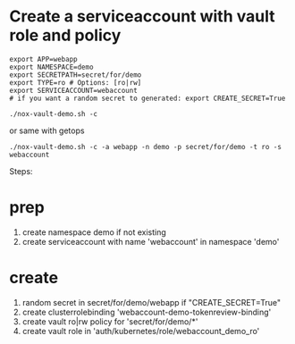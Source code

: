 # Create a serviceaccount with vault role and policy

```
export APP=webapp
export NAMESPACE=demo
export SECRETPATH=secret/for/demo
export TYPE=ro # Options: [ro|rw]
export SERVICEACCOUNT=webaccount
# if you want a random secret to generated: export CREATE_SECRET=True

./nox-vault-demo.sh -c 
```
or same with getops
```
./nox-vault-demo.sh -c -a webapp -n demo -p secret/for/demo -t ro -s webaccount
```

Steps:

# prep
1. create namespace demo if not existing
1. create serviceaccount with name 'webaccount' in namespace 'demo'
# create
1. random secret in secret/for/demo/webapp if "CREATE_SECRET=True"
1. create clusterrolebinding 'webaccount-demo-tokenreview-binding'
1. create vault ro|rw policy for 'secret/for/demo/\*'
1. create vault role in 'auth/kubernetes/role/webaccount\_demo\_ro'

